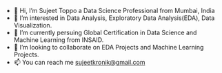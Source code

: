 - 👋 Hi, I’m Sujeet Toppo a Data Science Professional from Mumbai, India
- 👀 I’m interested in Data Analysis, Exploratory Data Analysis(EDA), Data Visualization.
- 🌱 I’m currently persuing Global Certification in Data Science and Machine Learning from INSAID.
- 💞️ I’m looking to collaborate on EDA Projects and Machine Learning Projects.
- 📫 You can reach me sujeetkronik@gmail.com

<!---
sujeet301084/sujeet301084 is a ✨ special ✨ repository because its `README.md` (this file) appears on your GitHub profile.
You can click the Preview link to take a look at your changes.
--->
